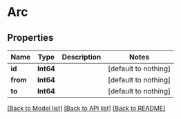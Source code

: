 # Arc

## Properties

Name | Type | Description | Notes
------------ | ------------- | ------------- | -------------
**id** | **Int64** |  | [default to nothing]
**from** | **Int64** |  | [default to nothing]
**to** | **Int64** |  | [default to nothing]

[[Back to Model list]](../README.md#models) [[Back to API list]](../README.md#api-endpoints) [[Back to README]](../README.md)
